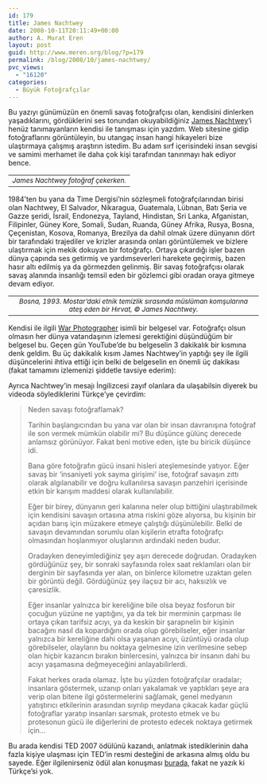 ```yaml
---
id: 179
title: James Nachtwey
date: 2008-10-11T20:11:49+00:00
author: A. Murat Eren
layout: post
guid: http://www.meren.org/blog/?p=179
permalink: /blog/2008/10/james-nachtwey/
pvc_views:
  - "16120"
categories:
  - Büyük Fotoğrafçılar
---
```

Bu yazıyı günümüzün en önemli savaş fotoğrafçısı olan, kendisini dinlerken yaşadıklarını, gördüklerini ses tonundan okuyabildiğiniz [James Nachtwey](http://www.jamesnachtwey.com/)&#8216;i henüz tanımayanların kendisi ile tanışması için yazdım. Web sitesine gidip fotoğraflarını görüntüleyin, bu utangaç insan hangi hikayeleri bize ulaştırmaya çalışmış araştırın istedim. Bu adam sırf içerisindeki insan sevgisi ve samimi merhamet ile daha çok kişi tarafından tanınmayı hak ediyor bence.

<table border="0" width="100%">
  <tr>
    <td align="center">
      <img title="James Nachtwey fotoğraf çekerken" src="{{ site.baseurl }}/images/james-nachtwey-natchwey.jpg" alt="" /><br /> <em><small>James Nachtwey fotoğraf çekerken.<br /> </small></em>
    </td>
  </tr>
</table>

1984&#8217;ten bu yana da Time Dergisi&#8217;nin sözleşmeli fotoğrafçılarından birisi olan Nachtwey, El Salvador, Nikaragua, Guatemala, Lübnan, Batı Şeria ve Gazze şeridi, İsrail, Endonezya, Tayland, Hindistan, Sri Lanka, Afganistan, Filipinler, Güney Kore, Somali, Sudan, Ruanda, Güney Afrika, Rusya, Bosna, Çeçenistan, Kosova, Romanya, Brezilya da dahil olmak üzere dünyanın dört bir tarafındaki trajediler ve krizler arasında onları görüntülemek ve bizlere ulaştırmak için mekik dokuyan bir fotoğrafçı. Ortaya çıkardığı işler bazen dünya çapında ses getirmiş ve yardımseverleri harekete geçirmiş, bazen hasır altı edilmiş ya da görmezden gelinmiş. Bir savaş fotoğrafçısı olarak savaş alanında insanlığı temsil eden bir gözlemci gibi oradan oraya gitmeye devam ediyor.

<table border="0" width="100%">
  <tr>
    <td align="center">
      <img src="{{ site.baseurl }}/images/james-nachtwey-bosnia.jpg" alt="" /><br /> <em><small>Bosna, 1993. Mostar&#8217;daki etnik temizlik sırasında müslüman komşularına ateş eden bir Hırvat, © James Nachtwey.<br /> </small></em>
    </td>
  </tr>
</table>

Kendisi ile ilgili [War Photographer](http://www.imdb.com/title/tt0309061/) isimli bir belgesel var. Fotoğrafçı olsun olmasın her dünya vatandaşının izlemesi gerektiğini düşündüğüm bir belgesel bu. Geçen gün YouTube&#8217;de bu belgeselin 3 dakikalık bir kısmına denk geldim. Bu üç dakikalık kısım James Nachtwey&#8217;in yaptığı şey ile ilgili düşüncelerini ihtiva ettiği için belki de belgeselin en önemli üç dakikası (fakat tamamını izlemenizi şiddetle tavsiye ederim):

<p style="text-align: center;">
</p>

Ayrıca Nachtwey&#8217;in mesajı İngilizcesi zayıf olanlara da ulaşabilsin diyerek bu videoda söylediklerini Türkçe&#8217;ye çevirdim:

> Neden savaşı fotoğraflamak?
> 
> Tarihin başlangıcından bu yana var olan bir insan davranışına fotoğraf ile son vermek mümkün olabilir mi? Bu düşünce gülünç derecede anlamsız görünüyor. Fakat beni motive eden, işte bu biricik düşünce idi.
> 
> Bana göre fotoğrafın gücü insani hisleri ateşlemesinde yatıyor. Eğer savaş bir &#8216;insaniyeti yok sayma girişimi&#8217; ise, fotoğraf savaşın zıttı olarak algılanabilir ve doğru kullanılırsa savaşın panzehiri içerisinde etkin bir karışım maddesi olarak kullanılabilir.
> 
> Eğer bir birey, dünyanın geri kalanına neler olup bittiğini ulaştırabilmek için kendisini savaşın ortasına atma riskini göze alıyorsa, bu kişinin bir açıdan barış için müzakere etmeye çalıştığı düşünülebilir. Belki de savaşın devamından sorumlu olan kişilerin etrafta fotoğrafçı olmasından hoşlanmıyor oluşlarının ardındaki neden budur.
> 
> Oradayken deneyimlediğiniz şey aşırı derecede doğrudan. Oradayken gördüğünüz şey, bir sonraki sayfasında rolex saat reklamları olan bir derginin bir sayfasında yer alan, on binlerce kilometre uzaktan gelen bir görüntü değil. Gördüğünüz şey ilaçsız bir acı, haksızlık ve çaresizlik.
> 
> Eğer insanlar yalnızca bir kereliğine bile olsa beyaz fosforun bir çocuğun yüzüne ne yaptığını, ya da tek bir merminin çarpması ile ortaya çıkan tarifsiz acıyı, ya da keskin bir şarapnelin bir kişinin bacağını nasıl da kopardığını orada olup görebilseler, eğer insanlar yalnızca bir kereliğine dahi olsa yaşanan acıyı, üzüntüyü orada olup görebilseler, olayların bu noktaya gelmesine izin verilmesine sebep olan hiçbir kazancın bırakın binlercesini, yalnızca bir insanın dahi bu acıyı yaşamasına değmeyeceğini anlayabilirlerdi.
> 
> Fakat herkes orada olamaz. İşte bu yüzden fotoğrafçılar oradalar; insanlara göstermek, uzanıp onları yakalamak ve yaptıkları şeye ara verip olan bitene ilgi göstermelerini sağlamak, genel medyanın yatıştırıcı etkilerinin arasından sıyrılıp meydana çıkacak kadar güçlü fotoğraflar yaratıp insanları sarsmak, protesto etmek ve bu protesonun gücü ile diğerlerini de protesto edecek noktaya getirmek için&#8230;

Bu arada kendisi TED 2007 ödülünü kazandı, anlatmak istediklerinin daha fazla kişiye ulaşması için TED&#8217;in resmi desteğini de arkasına almış oldu bu sayede. Eğer ilgilenirseniz ödül alan konuşması [burada](http://www.ted.com/index.php/talks/james_nachtwey_s_searing_pictures_of_war.html), fakat ne yazık ki Türkçe&#8217;si yok.
